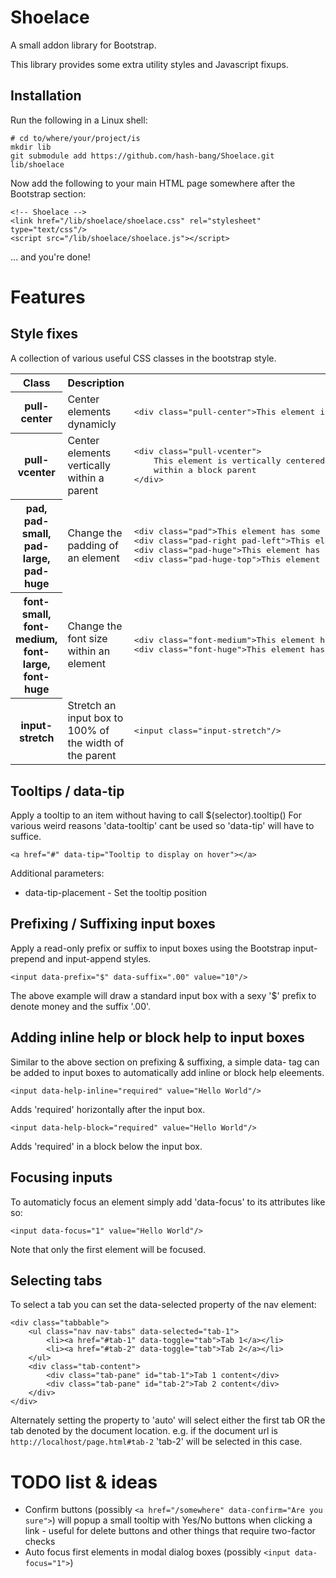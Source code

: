 Shoelace
========
A small addon library for Bootstrap.

This library provides some extra utility styles and Javascript fixups.


Installation
------------
Run the following in a Linux shell:

	# cd to/where/your/project/is
	mkdir lib
	git submodule add https://github.com/hash-bang/Shoelace.git lib/shoelace

Now add the following to your main HTML page somewhere after the Bootstrap section:

	<!-- Shoelace -->
	<link href="/lib/shoelace/shoelace.css" rel="stylesheet" type="text/css"/>
	<script src="/lib/shoelace/shoelace.js"></script>

... and you're done!


Features
========

Style fixes
-----------
A collection of various useful CSS classes in the bootstrap style.


<table>
	<tr>
		<th>Class</th>
		<th>Description</th>
		<th>Example</th>
	</tr>
	<tr>
		<th>pull-center</th>
		<td>Center elements dynamicly</td>
		<td>
<pre>
&lt;div class="pull-center"&gt;This element is centered within the parent&lt;/div&gt;
</pre>
		</td>
	</tr>
	<tr>
		<th>pull-vcenter</th>
		<td>Center elements vertically within a parent</td>
		<td>
<pre>
&lt;div class="pull-vcenter"&gt;
	This element is vertically centered
	within a block parent
&lt;/div&gt;
</pre>
		</td>
	</tr>
	<tr>
		<th>pad, pad-small, pad-large, pad-huge</th>
		<td>Change the padding of an element</td>
		<td>
<pre>
&lt;div class="pad"&gt;This element has some padding</div>
&lt;div class="pad-right pad-left"&gt;This element has some padding on the right and left</div>
&lt;div class="pad-huge"&gt;This element has a huge amount of padding&lt;/div&gt;
&lt;div class="pad-huge-top"&gt;This element has a huge amount of padding (but only at the top)&lt;/div&gt;
</pre>
		</td>
	</tr>
	<tr>
		<th>font-small, font-medium, font-large, font-huge</th>
		<td>Change the font size within an element</td>
		<td>
<pre>
&lt;div class="font-medium"&gt;This element has a normal sized font&lt;/div&gt;
&lt;div class="font-huge"&gt;This element has a huge font&lt;/div&gt;
</pre>
		</td>
	</tr>
	<tr>
		<th>input-stretch</th>
		<td>Stretch an input box to 100% of the width of the parent</td>
		<td>
<pre>
&lt;input class="input-stretch"/&gt;
</pre>
		</td>
	</tr>
</table>


Tooltips / data-tip
-------------------
Apply a tooltip to an item without having to call $(selector).tooltip()
For various weird reasons 'data-tooltip' cant be used so 'data-tip' will have to suffice.
	
	<a href="#" data-tip="Tooltip to display on hover"></a>
	
Additional parameters:
* data-tip-placement - Set the tooltip position


Prefixing / Suffixing input boxes
--------------------------------
Apply a read-only prefix or suffix to input boxes using the Bootstrap input-prepend and input-append styles.

	<input data-prefix="$" data-suffix=".00" value="10"/>

The above example will draw a standard input box with a sexy '$' prefix to denote money and the suffix '.00'.


Adding inline help or block help to input boxes
-----------------------------------------------
Similar to the above section on prefixing & suffixing, a simple data- tag can be added to input boxes to automatically add inline or block help eleements.

	<input data-help-inline="required" value="Hello World"/>

Adds 'required' horizontally after the input box.

	<input data-help-block="required" value="Hello World"/>

Adds 'required' in a block below the input box.


Focusing inputs
---------------
To automaticly focus an element simply add 'data-focus' to its attributes like so:

	<input data-focus="1" value="Hello World"/>

Note that only the first element will be focused.


Selecting tabs
--------------
To select a tab you can set the data-selected property of the nav element:

	<div class="tabbable">
		<ul class="nav nav-tabs" data-selected="tab-1">
			<li><a href="#tab-1" data-toggle="tab">Tab 1</a></li>
			<li><a href="#tab-2" data-toggle="tab">Tab 2</a></li>
		</ul>
		<div class="tab-content">
			<div class="tab-pane" id="tab-1">Tab 1 content</div>
			<div class="tab-pane" id="tab-2">Tab 2 content</div>
		</div>
	</div>

Alternately setting the property to 'auto' will select either the first tab OR the tab denoted by the document location. e.g. if the document url is `http://localhost/page.html#tab-2` 'tab-2' will be selected in this case.


TODO list & ideas
=================
* Confirm buttons (possibly `<a href="/somewhere" data-confirm="Are you sure">`) will popup a small tooltip with Yes/No buttons when clicking a link - useful for delete buttons and other things that require two-factor checks
* Auto focus first elements in modal dialog boxes (possibly `<input data-focus="1">`)
